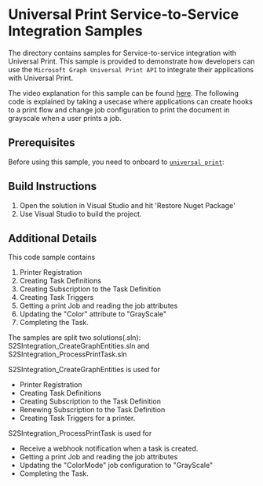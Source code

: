 # Universal Print Service-to-Service Integration Samples

The directory contains samples for Service-to-service integration with Universal Print. This sample is provided to demonstrate how developers can use the `Microsoft Graph Universal Print API` to integrate their applications with Universal Print.

The video explanation for this sample can be found [here](). The following code is explained by taking a usecase where applications can create hooks to a print flow and change job configuration to print the document in grayscale when a user prints a job.

## Prerequisites
Before using this sample, you need to onboard to [`universal print`](https://docs.microsoft.com/en-us/universal-print/):

## Build Instructions
1. Open the solution in Visual Studio and hit 'Restore Nuget Package'
2. Use Visual Studio to build the project.

## Additional Details
This code sample contains
1. Printer Registration
2. Creating Task Definitions
3. Creating Subscription to the Task Definition
4. Creating Task Triggers
5. Getting a print Job and reading the job attributes
6. Updating the "Color" attribute to "GrayScale"
7. Completing the Task.

The samples are split two solutions(.sln): S2SIntegration_CreateGraphEntities.sln and S2SIntegration_ProcessPrintTask.sln

S2SIntegration_CreateGraphEntities is used for
- Printer Registration
- Creating Task Definitions
- Creating Subscription to the Task Definition
- Renewing Subscription to the Task Definition
- Creating Task Triggers for a printer.

S2SIntegration_ProcessPrintTask is used for
- Receive a webhook notification when a task is created.
- Getting a print Job and reading the job attributes
- Updating the "ColorMode" job configuration to "GrayScale"
- Completing the Task.